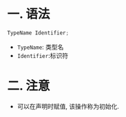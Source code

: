 # 一. 语法

```java
TypeName Identifier;
```

- `TypeName`: 类型名
- `Identifier`:标识符



# 二. 注意

- 可以在声明时赋值, 该操作称为初始化.
